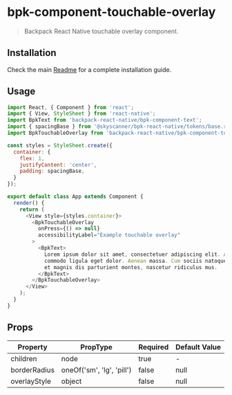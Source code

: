 # bpk-component-touchable-overlay

> Backpack React Native touchable overlay component.

## Installation

Check the main [Readme](https://github.com/skyscanner/backpack-react-native#usage) for a complete installation guide.

## Usage

```js
import React, { Component } from 'react';
import { View, StyleSheet } from 'react-native';
import BpkText from 'backpack-react-native/bpk-component-text';
import { spacingBase } from '@skyscanner/bpk-react-native/tokens/base.react.native';
import BpkTouchableOverlay from 'backpack-react-native/bpk-component-touchable-overlay';

const styles = StyleSheet.create({
  container: {
    flex: 1,
    justifyContent: 'center',
    padding: spacingBase,
  }
});

export default class App extends Component {
  render() {
    return (
      <View style={styles.container}>
        <BpkTouchableOverlay
          onPress={() => null}
          accessibilityLabel="Example touchable overlay"
        >
          <BpkText>
            Lorem ipsum dolor sit amet, consectetuer adipiscing elit. Aenean
            commodo ligula eget dolor. Aenean massa. Cum sociis natoque penatibus
            et magnis dis parturient montes, nascetur ridiculus mus.
          </BpkText>
        </BpkTouchableOverlay>
      </View>
    );
  }
}
```

## Props

| Property     | PropType                  | Required | Default Value |
| ------------ | ------------------------- | -------- | ------------- |
| children     | node                      | true     | -             |
| borderRadius | oneOf('sm', 'lg', 'pill') | false    | null          |
| overlayStyle | object                    | false    | null          |
